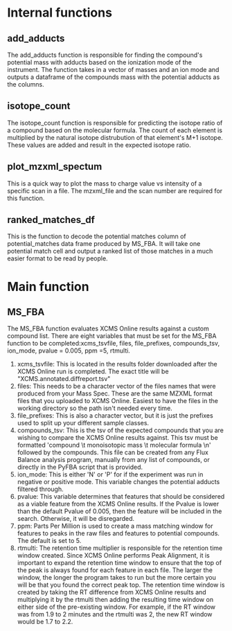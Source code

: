 # Internal functions
## add_adducts
The add_adducts function is responsible for finding the compound's potential mass with adducts based on the ionization mode of the instrument.  The function takes in a vector of masses and an ion mode and outputs a dataframe of the compounds mass with the potential adducts as the columns.
## isotope_count 
The isotope_count function is responsible for predicting the isotope ratio of a compound based on the molecular formula.  The count of each element is multiplied by the natural isotope distrubution of that element's M+1 isotope.  These values are added and result in the expected isotope ratio.
## plot_mzxml_spectum
This is a quick way to plot the mass to charge value vs intensity of a specific scan in a file.  The mzxml_file and the scan number are required for this function.
## ranked_matches_df
This is the function to decode the potential matches column of potential_matches data frame produced by MS_FBA.  It will take one potential match cell and output a ranked list of those matches in a much easier format to be read by people.  

# Main function
## MS_FBA
The MS_FBA function evaluates XCMS Online results against a custom compound list. There are eight variables that must be set for the MS_FBA function to be completed:xcms_tsvfile, files, file_prefixes, compounds_tsv, ion_mode, pvalue = 0.005, ppm =5, rtmulti.
1. xcms_tsvfile: This is located in the results folder downloaded after the XCMS Online run is completed. The exact title will be "XCMS.annotated.diffreport.tsv"
2. files: This needs to be a character vector of the files names that were produced from your Mass Spec. These are the same MZXML format files that you uploaded to XCMS Online. Easiest to have the files in the working directory so the path isn't needed every time.
3. file_prefixes: This is also a character vector, but it is just the prefixes used to split up your different sample classes.
4. compounds_tsv: This is the tsv of the expected compounds that you are wishing to compare the XCMS Online results against. This tsv must be formatted 'compound \t monoisotopic mass \t molecular formula \n' followed by the compounds. This file can be created from any Flux Balance analysis program, manually from any list of compounds, or directly in the PyFBA script that is provided.
5. ion_mode: This is either 'N' or 'P' for if the experiment was run in negative or positive mode. This variable changes the potential adducts filtered through.
6. pvalue: This variable determines that features that should be considered as a viable feature from the XCMS Online results. If the Pvalue is lower than the default Pvalue of 0.005, then the feature will be included in the search. Otherwise, it will be disregarded.
7. ppm: Parts Per Million is used to create a mass matching window for features to peaks in the raw files and features to potential compounds. The default is set to 5.
8. rtmulti: The retention time multiplier is responsible for the retention time window created. Since XCMS Online performs Peak Alignment, it is important to expand the retention time window to ensure that the top of the peak is always found for each feature in each file. The larger the window, the longer the program takes to run but the more certain you will be that you found the correct peak top. The retention time window is created by taking the RT difference from XCMS Online results and multiplying it by the rtmulti then adding the resulting time window on either side of the pre-existing window. For example, if the RT window was from 1.9 to 2 minutes and the rtmulti was 2, the new RT window would be 1.7 to 2.2.

